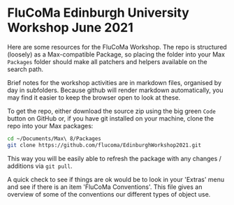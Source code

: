 # FluCoMa Edinburgh University Workshop June 2021

Here are some resources for the FluCoMa Workshop. The repo is structured (loosely) as a Max-compatible Package, so placing the folder into your Max `Packages` folder should make all patchers and helpers available on the search path. 

Brief notes for the workshop activities are in markdown files, organised by day in subfolders. Because github will render markdown automatically, you may find it easier to keep the browser open to look at these. 

To get the repo, either download the source zip using the big green `Code` button on GitHub or, if you have git installed on your machine, clone the repo into your Max packages: 

```bash 
cd ~/Documents/Max\ 8/Packages 
git clone https://github.com/flucoma/EdinburghWorkshop2021.git
```

This way you will be easily able to refresh the package with any changes / additions via `git pull`. 

A quick check to see if things are ok would be to look in your 'Extras' menu and see if there is an item 'FluCoMa Conventions'. This file gives an overview of some of the conventions our different types of object use. 

